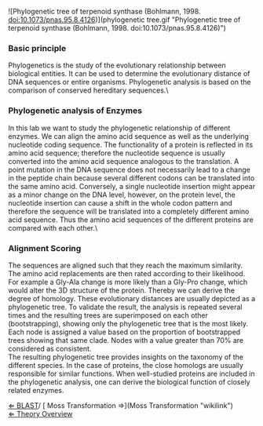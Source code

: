 ![Phylogenetic tree of terpenoid synthase (Bohlmann, 1998.
<doi:10.1073/pnas.95.8.4126>)](phylogenetic tree.gif "Phylogenetic tree of terpenoid synthase (Bohlmann, 1998. doi:10.1073/pnas.95.8.4126)")

### Basic principle

Phylogenetics is the study of the evolutionary relationship between
biological entities. It can be used to determine the evolutionary
distance of DNA sequences or entire organisms. Phylogenetic analysis is
based on the comparison of conserved hereditary sequences.\

### Phylogenetic analysis of Enzymes

In this lab we want to study the phylogenetic relationship of different
enzymes. We can align the amino acid sequence as well as the underlying
nucleotide coding sequence. The functionality of a protein is reflected
in its amino acid sequence; therefore the nucleotide sequence is usually
converted into the amino acid sequence analogous to the translation. A
point mutation in the DNA sequence does not necessarily lead to a change
in the peptide chain because several different codons can be translated
into the same amino acid. Conversely, a single nucleotide insertion
might appear as a minor change on the DNA level, however, on the protein
level, the nucleotide insertion can cause a shift in the whole codon
pattern and therefore the sequence will be translated into a completely
different amino acid sequence. Thus the amino acid sequences of the
different proteins are compared with each other.\

### Alignment Scoring

The sequences are aligned such that they reach the maximum similarity.
The amino acid replacements are then rated according to their
likelihood. For example a Gly-Ala change is more likely than a Gly-Pro
change, which would alter the 3D structure of the protein. Thereby we
can derive the degree of homology. These evolutionary distances are
usually depicted as a phylogenetic tree. To validate the result, the
analysis is repeated several times and the resulting trees are
superimposed on each other (bootstrapping), showing only the
phylogenetic tree that is the most likely. Each node is assigned a value
based on the proportion of bootstrapped trees showing that same clade.
Nodes with a value greater than 70% are considered as consistent.\
The resulting phylogenetic tree provides insights on the taxonomy of the
different species. In the case of proteins, the close homologs are
usually responsible for similar functions. When well-studied proteins
are included in the phylogenetic analysis, one can derive the biological
function of closely related enzymes.

[⇐ BLAST](BLAST "wikilink")/ [ Moss Transformation
⇒](Moss Transformation "wikilink")\
[ ⇐ Theory Overview](PlantLab "wikilink")

